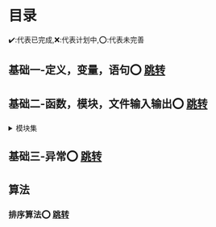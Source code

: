 # 目录
:heavy_check_mark::代表已完成,:x::代表计划中,:o::代表未完善
## 基础一-定义，变量，语句:o: [跳转](https://github.com/3114aaa/Python-1)

## 基础二-函数，模块，文件输入输出:o: [跳转](https://github.com/3114aaa/Python-2)
<details><summary>模块集</summary>
  <p><b>tkinter 标准图形界面模块</b><a href="https://github.com/3114aaa/Python-4">未完成</a></p>
  <p><b>pygame 游戏模块</b><a href="#">未完成</a></p>
  <p><b>爬虫</b><a href="#">未完成</a></p>
  <p><b>人脸识别</b><a href="#">未完成</a></p>
 </details>
  
## 基础三-异常:o: [跳转](https://github.com/3114aaa/Python-3)
## 算法
 ### 排序算法:o: [跳转](https://github.com/3114aaa/Python-a)
